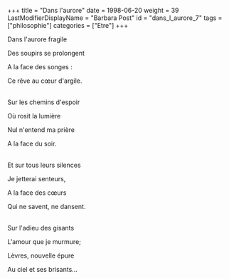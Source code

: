 +++
title = "Dans l'aurore"
date = 1998-06-20
weight = 39
LastModifierDisplayName = "Barbara Post"
id = "dans_l_aurore_7"
tags = ["philosophie"]
categories = ["Etre"]
+++

Dans l'aurore fragile

Des soupirs se prolongent

A la face des songes :

Ce rêve au cœur d'argile.

 \
Sur les chemins d'espoir

Où rosit la lumière

Nul n'entend ma prière

A la face du soir.

 \
Et sur tous leurs silences

Je jetterai senteurs,

A la face des cœurs

Qui ne savent, ne dansent.

 \
Sur l'adieu des gisants

L'amour que je murmure;

Lèvres, nouvelle épure

Au ciel et ses brisants...
